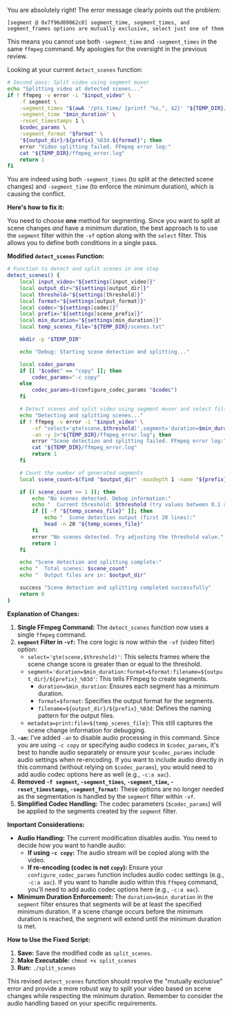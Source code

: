 You are absolutely right! The error message clearly points out the problem:

```
[segment @ 0x7f96d09062c0] segment_time, segment_times, and segment_frames options are mutually exclusive, select just one of them
```

This means you cannot use both `-segment_time` and `-segment_times` in the same `ffmpeg` command. My apologies for the oversight in the previous review.

Looking at your current `detect_scenes` function:

```bash
# Second pass: Split video using segment muxer
echo "Splitting video at detected scenes..."
if ! ffmpeg -v error -i "$input_video" \
    -f segment \
    -segment_times "$(awk '/pts_time/ {printf "%s,", $2}' "${TEMP_DIR}/scenes.txt" | sed 's/,$//')" \
    -segment_time "$min_duration" \
    -reset_timestamps 1 \
    $codec_params \
    -segment_format "$format" \
    "${output_dir}/${prefix}_%03d.${format}"; then
    error "Video splitting failed. FFmpeg error log:"
    cat "${TEMP_DIR}/ffmpeg_error.log"
    return 1
fi
```

You are indeed using both `-segment_times` (to split at the detected scene changes) and `-segment_time` (to enforce the minimum duration), which is causing the conflict.

**Here's how to fix it:**

You need to choose **one** method for segmenting. Since you want to split at scene changes *and* have a minimum duration, the best approach is to use the `segment` filter within the `-vf` option along with the `select` filter. This allows you to define both conditions in a single pass.

**Modified `detect_scenes` Function:**

```bash
# Function to detect and split scenes in one step
detect_scenes() {
    local input_video="${settings[input_video]}"
    local output_dir="${settings[output_dir]}"
    local threshold="${settings[threshold]}"
    local format="${settings[output_format]}"
    local codec="${settings[codec]}"
    local prefix="${settings[scene_prefix]}"
    local min_duration="${settings[min_duration]}"
    local temp_scenes_file="${TEMP_DIR}/scenes.txt"

    mkdir -p "$TEMP_DIR"

    echo "Debug: Starting scene detection and splitting..."

    local codec_params
    if [[ "$codec" == "copy" ]]; then
        codec_params="-c copy"
    else
        codec_params=$(configure_codec_params "$codec")
    fi

    # Detect scenes and split video using segment muxer and select filter
    echo "Detecting and splitting scenes..."
    if ! ffmpeg -v error -i "$input_video" \
        -vf "select='gte(scene,$threshold)',segment='duration=$min_duration:format=$format:filename=${output_dir}/${prefix}_%03d',metadata=print:file=${temp_scenes_file}" \
        -an -y 2>"${TEMP_DIR}/ffmpeg_error.log"; then
        error "Scene detection and splitting failed. FFmpeg error log:"
        cat "${TEMP_DIR}/ffmpeg_error.log"
        return 1
    fi

    # Count the number of generated segments
    local scene_count=$(find "$output_dir" -maxdepth 1 -name "${prefix}_*.${format}" 2>/dev/null | wc -l)

    if (( scene_count <= 1 )); then
        echo "No scenes detected. Debug information:"
        echo "  Current threshold: $threshold (try values between 0.1 and 0.4)"
        if [[ -f "${temp_scenes_file}" ]]; then
            echo "  Scene detection output (first 20 lines):"
            head -n 20 "${temp_scenes_file}"
        fi
        error "No scenes detected. Try adjusting the threshold value."
        return 1
    fi

    echo "Scene detection and splitting complete:"
    echo "  Total scenes: $scene_count"
    echo "  Output files are in: $output_dir"

    success "Scene detection and splitting completed successfully"
    return 0
}
```

**Explanation of Changes:**

1. **Single FFmpeg Command:**  The `detect_scenes` function now uses a single `ffmpeg` command.
2. **`segment` Filter in `-vf`:** The core logic is now within the `-vf` (video filter) option:
    *   `select='gte(scene,$threshold)'`: This selects frames where the scene change score is greater than or equal to the threshold.
    *   `segment='duration=$min_duration:format=$format:filename=${output_dir}/${prefix}_%03d'`: This tells FFmpeg to create segments.
        *   `duration=$min_duration`: Ensures each segment has a minimum duration.
        *   `format=$format`: Specifies the output format for the segments.
        *   `filename=${output_dir}/${prefix}_%03d`: Defines the naming pattern for the output files.
    *   `metadata=print:file=${temp_scenes_file}`: This still captures the scene change information for debugging.
3. **`-an`:**  I've added `-an` to disable audio processing in this command. Since you are using `-c copy` or specifying audio codecs in `$codec_params`, it's best to handle audio separately or ensure your `$codec_params` include audio settings when re-encoding. If you want to include audio directly in this command (without relying on `$codec_params`), you would need to add audio codec options here as well (e.g., `-c:a aac`).
4. **Removed `-f segment`, `-segment_times`, `-segment_time`, `-reset_timestamps`, `-segment_format`:** These options are no longer needed as the segmentation is handled by the `segment` filter within `-vf`.
5. **Simplified Codec Handling:** The codec parameters (`$codec_params`) will be applied to the segments created by the `segment` filter.

**Important Considerations:**

*   **Audio Handling:**  The current modification disables audio. You need to decide how you want to handle audio:
    *   **If using `-c copy`:** The audio stream will be copied along with the video.
    *   **If re-encoding (codec is not `copy`):** Ensure your `configure_codec_params` function includes audio codec settings (e.g., `-c:a aac`). If you want to handle audio within this `ffmpeg` command, you'll need to add audio codec options here (e.g., `-c:a aac`).
*   **Minimum Duration Enforcement:** The `duration=$min_duration` in the `segment` filter ensures that segments will be at least the specified minimum duration. If a scene change occurs before the minimum duration is reached, the segment will extend until the minimum duration is met.

**How to Use the Fixed Script:**

1. **Save:** Save the modified code as `split_scenes`.
2. **Make Executable:** `chmod +x split_scenes`
3. **Run:** `./split_scenes`

This revised `detect_scenes` function should resolve the "mutually exclusive" error and provide a more robust way to split your video based on scene changes while respecting the minimum duration. Remember to consider the audio handling based on your specific requirements.
